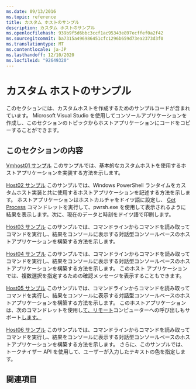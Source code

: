 ```yaml
---
ms.date: 09/13/2016
ms.topic: reference
title: カスタム ホストのサンプル
description: カスタム ホストのサンプル
ms.openlocfilehash: 939b9f5d6bbc3ccf1ac95343e897ecffef0a2f42
ms.sourcegitcommit: ba7315a496986451cfc1296b659d73ea2373d3f0
ms.translationtype: MT
ms.contentlocale: ja-JP
ms.lasthandoff: 12/10/2020
ms.locfileid: "92649320"
---
```

# <a name="custom-host-samples"></a>カスタム ホストのサンプル

このセクションには、カスタムホストを作成するためのサンプルコードが含まれています。 Microsoft Visual Studio を使用してコンソールアプリケーションを作成し、このセクションのトピックからホストアプリケーションにコードをコピーすることができます。

## <a name="in-this-section"></a>このセクションの内容

 [Vmhost01 サンプル](./host01-sample.md) このサンプルでは、基本的なカスタムホストを使用するホストアプリケーションを実装する方法を示します。

 [Host02 サンプル](./host02-sample.md) このサンプルでは、Windows PowerShell ランタイムをカスタムホスト実装と共に使用するホストアプリケーションを記述する方法を示します。 ホストアプリケーションはホストカルチャをドイツ語に設定し、 [Get Process](/powershell/module/Microsoft.PowerShell.Management/Get-Process) コマンドレットを実行して、pwrsh.exe を使用して表示されるように結果を表示します。次に、現在のデータと時刻をドイツ語で印刷します。

 [Host03 サンプル](./host03-sample.md) このサンプルでは、コマンドラインからコマンドを読み取ってコマンドを実行し、結果をコンソールに表示する対話型コンソールベースのホストアプリケーションを構築する方法を示します。

 [Host04 サンプル](./host04-sample.md) このサンプルでは、コマンドラインからコマンドを読み取ってコマンドを実行し、結果をコンソールに表示する対話型コンソールベースのホストアプリケーションを構築する方法を示します。 このホスト アプリケーションでは、複数選択を指定するための確認メッセージを表示することもできます。

 [Host05 サンプル](./host05-sample.md) このサンプルでは、コマンドラインからコマンドを読み取ってコマンドを実行し、結果をコンソールに表示する対話型コンソールベースのホストアプリケーションを構築する方法を示します。 このホストアプリケーションは、次のコマンドレットを使用し[て、リモート](/powershell/module/Microsoft.PowerShell.Core/Exit-PSSession)コンピューターへの呼び出しもサポート[します。](/powershell/module/Microsoft.PowerShell.Core/Enter-PSSession)

 [Host06 サンプル](./host06-sample.md) このサンプルでは、コマンドラインからコマンドを読み取ってコマンドを実行し、結果をコンソールに表示する対話型コンソールベースのホストアプリケーションを構築する方法を示します。 さらに、このサンプルでは、トークナイザー API を使用して、ユーザーが入力したテキストの色を指定します。

## <a name="see-also"></a>関連項目
